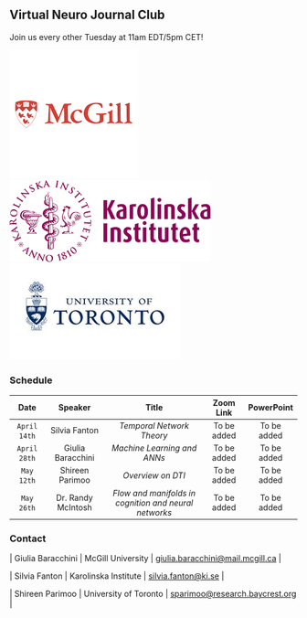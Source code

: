 ## Virtual Neuro Journal Club
Join us every other Tuesday at 11am EDT/5pm CET!

![Universities' logos](McGill.png) 
![Universities' logos](KI.png)
![Universities' logos](UofT.png)

### Schedule

| Date | Speaker | Title | Zoom Link | PowerPoint |
| :------: | :------: | :------: | :------: | :------: |
| `April 14th` | Silvia Fanton | *Temporal Network Theory* | To be added | To be added |
| `April 28th` | Giulia Baracchini | *Machine Learning and ANNs* | To be added | To be added |
| `May 12th` | Shireen Parimoo | *Overview on DTI* | To be added | To be added |
| `May 26th` | Dr. Randy McIntosh | *Flow and manifolds in cognition and neural networks* | To be added | To be added |












### Contact

| Giulia Baracchini | McGill University | giulia.baracchini@mail.mcgill.ca |

| Silvia Fanton | Karolinska Institute | silvia.fanton@ki.se |

| Shireen Parimoo | University of Toronto | sparimoo@research.baycrest.org |
